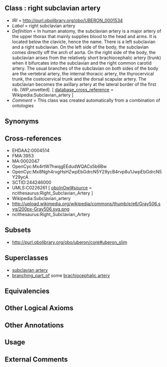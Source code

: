 
## Class : right subclavian artery

 * *IRI* = http://purl.obolibrary.org/obo/UBERON_0001534
 * *Label* = right subclavian artery
 * *Definition* = In human anatomy, the subclavian artery is a major artery of the upper thorax that mainly supplies blood to the head and arms. It is located below the clavicle, hence the name. There is a left subclavian and a right subclavian. On the left side of the body, the subclavian comes directly off the arch of aorta. On the right side of the body, the subclavian arises from the relatively short brachiocephalic artery (trunk) when it bifurcates into the subclavian and the right common carotid artery. The usual branches of the subclavian on both sides of the body are the vertebral artery, the internal thoracic artery, the thyrocervical trunk, the costocervical trunk and the dorsal scapular artery. The subclavian becomes the axillary artery at the lateral border of the first rib. [WP,unvetted]. [ [database_cross_reference](../../ef/oboInOwl#hasDbXref.md) = Wikipedia:Subclavian_artery ]
 * *Comment* = This class was created automatically from a combination of ontologies

## Synonyms


## Cross-references

 * EHDAA2:0004514
 * FMA:3953
 * MA:0002047
 * OpenCyc:Mx4rtW7hwqgEEdudWQACs5b6Bw
 * OpenCyc:Mx8Ngh4rvgHsHZwpEbGdrcN5Y29ycB4rvp8u1JwpEbGdrcN5Y29ycA
 * SCTID:244246000
 * UMLS:C0226261 [ [oboInOwl#source](../../ce/oboInOwl#source.md) = ncithesaurus:Right_Subclavian_Artery ]
 * Wikipedia:Subclavian_artery
 * http://upload.wikimedia.org/wikipedia/commons/thumb/e/e6/Gray506.svg/200px-Gray506.svg.png
 * ncithesaurus:Right_Subclavian_Artery

## Subsets

 * http://purl.obolibrary.org/obo/uberon/core#uberon_slim

## Superclasses

 * [subclavian artery](../../UBERON/33/UBERON_0001533.md)
 * [branching_part_of](../../RO/80/RO_0002380.md) some [brachiocephalic artery](../../UBERON/29/UBERON_0001529.md)

## Equivalencies


## Other Logical Axioms


## Other Annotations


## Usage


## External Comments

